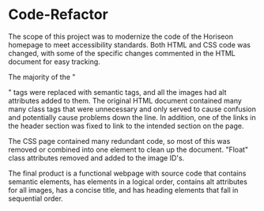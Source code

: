 # Code-Refactor

The scope of this project was to modernize the code of the Horiseon homepage to meet accessibility standards. Both HTML and CSS code was changed, with some of the specific changes commented in the HTML document for easy tracking.

The majority of the "<div>" tags were replaced with semantic tags, and all the images had alt attributes added to them. The original HTML document contained many many class tags that were unnecessary and only served to cause confusion and potentially cause problems down the line. In addition, one of the links in the header section was fixed to link to the intended section on the page.
  
The CSS page contained many redundant code, so most of this was removed or combined into one element to clean up the document. "Float" class attributes removed and added to the image ID's.

The final product is a functional webpage with source code that contains semantic elements, has elements in a logical order, contains alt attributes for all images, has a concise title, and has heading elements that fall in sequential order. 
